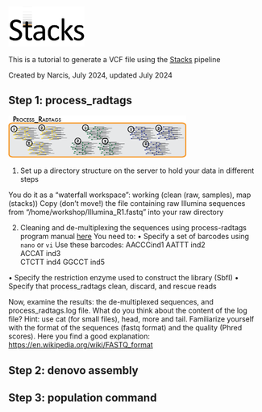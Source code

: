 <img src="./stacks_logo.png" width="30%" height="30%">

This is a tutorial to generate a VCF file using the [Stacks](https://catchenlab.life.illinois.edu/stacks/manual/) pipeline

Created by Narcis, July 2024, updated July 2024 



## Step 1: process_radtags

<img src="./process_radtags.png" width="70%" height="70%">



1)	Set up a directory structure on the server to hold your data in different steps

You do it as a “waterfall workspace”: working (clean (raw, samples), map (stacks))
Copy (don’t move!) the file containing raw Illumina sequences from “/home/workshop/Illumina_R1.fastq” into your raw directory

2)	Cleaning and de-multiplexing the sequences using process-radtags program manual [here](https://catchenlab.life.illinois.edu/stacks/manual/#clean)
You need to:
•	Specify a set of barcodes using `nano` or `vi`
Use these barcodes: 
AACCC<tab>ind1
AATTT	ind2		
ACCAT	ind3	
CTCTT	ind4
GGCCT	ind5

•	Specify the restriction enzyme used to construct the library (SbfI)
•	Specify that process_radtags clean, discard, and rescue reads

Now, examine the results: the de-multiplexed sequences, and process_radtags.log file. What do you think about the content of the log file? Hint: use cat (for small files), head, more and tail.
Familiarize yourself with the format of the sequences (fastq format) and the quality (Phred scores). Here you find a good explanation: https://en.wikipedia.org/wiki/FASTQ_format 




## Step 2: denovo assembly



## Step 3: population command



